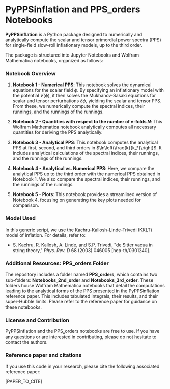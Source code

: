# PyPPSinflation and PPS_orders Notebooks

**PyPPSinflation** is a Python package designed to numerically and analytically compute the scalar and tensor primordial power spectra (PPS) for single-field slow-roll inflationary models, up to the third order. 

The package is structured into Jupyter Notebooks and Wolfram Mathematica notebooks, organized as follows:

### Notebook Overview

1. **Notebook 1 - Numerical PPS**: This notebook solves the dynamical equations for the scalar field $\phi$. By specifying an inflationary model with the potential $V(\phi)$, it then solves the Mukhanov-Sasaki equations for scalar and tensor perturbations $\delta \phi$, yielding the scalar and tensor PPS. From these, we numerically compute the spectral indices, their runnings, and the runnings of the runnings.

2. **Notebook 2 - Quantities with respect to the number of $e$-folds $N$**: This Wolfram Mathematica notebook analytically computes all necessary quantities for deriving the PPS analytically.

3. **Notebook 3 - Analytical PPS**: This notebook computes the analytical PPS at first, second, and third orders in $\ln\left(\frac{k}{k_*}\right)$. It includes analytical calculations of the spectral indices, their runnings, and the runnings of the runnings.

4. **Notebook 4 - Analytical vs. Numerical PPS**: Here, we compare the analytical PPS up to the third order with the numerical PPS obtained in Notebook 1. We also compare the spectral indices, their runnings, and the runnings of the runnings.

5. **Notebook 5 - Plots**: This notebook provides a streamlined version of Notebook 4, focusing on generating the key plots needed for comparison.

### Model Used

In this generic script, we use the Kachru-Kallosh-Linde-Trivedi (KKLT) model of inflation. For details, refer to: 
- S. Kachru, R. Kallosh, A. Linde, and S.P. Trivedi, "de Sitter vacua in string theory," *Phys. Rev. D* 68 (2003) 046005 [hep-th/0301240].

### Additional Resources: PPS_orders Folder

The repository includes a folder named **PPS_orders**, which contains two sub-folders: **Notebooks_2nd_order** and **Notebooks_3rd_order**. These folders house Wolfram Mathematica notebooks that detail the computations leading to the analytical forms of the PPS presented in the PyPPSinflation reference paper. This includes tabulated integrals, their results, and their super-Hubble limits. Please refer to the reference paper for guidance on these notebooks.

### License and Contribution

PyPPSinflation and the PPS_orders notebooks are free to use. If you have any questions or are interested in contributing, please do not hesitate to contact the authors.

### Reference paper and citations

If you use this code in your research, please cite the following associated reference paper:

[PAPER_TO_CITE]


